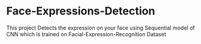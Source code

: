 # Face-Expressions-Detection
This project Detects  the expression on your face using Sequential model of CNN which is trained on Facial-Expression-Recognition Dataset
